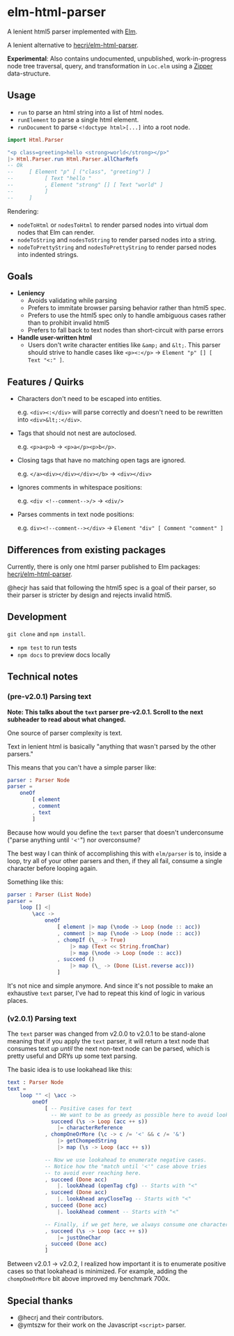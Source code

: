 # elm-html-parser

A lenient html5 parser implemented with [Elm](https://elm-lang.org).

A lenient alternative to [hecrj/elm-html-parser](https://package.elm-lang.org/packages/hecrj/html-parser/latest/).

**Experimental**: Also contains undocumented, unpublished, work-in-progress node tree traversal, query, and transformation in `Loc.elm` using a [Zipper](<https://en.wikipedia.org/wiki/Zipper_(data_structure)>) data-structure.

## Usage

-   `run` to parse an html string into a list of html nodes.
-   `runElement` to parse a single html element.
-   `runDocument` to parse `<!doctype html>[...]` into a root node.

```elm
import Html.Parser

"<p class=greeting>hello <strong>world</strong></p>"
|> Html.Parser.run Html.Parser.allCharRefs
-- Ok
--     [ Element "p" [ ("class", "greeting") ]
--          [ Text "hello "
--          , Element "strong" [] [ Text "world" ]
--          ]
--     ]
```

Rendering:

-   `nodeToHtml` or `nodesToHtml` to render parsed nodes into virtual dom nodes that Elm can render.
-   `nodeToString` and `nodesToString` to render parsed nodes into a string.
-   `nodeToPrettyString` and `nodesToPrettyString` to render parsed nodes into indented strings.

## Goals

-   **Leniency**
    -   Avoids validating while parsing
    -   Prefers to immitate browser parsing behavior rather than html5 spec.
    -   Prefers to use the html5 spec only to handle ambiguous cases rather than to prohibit invalid html5
    -   Prefers to fall back to text nodes than short-circuit with parse errors
-   **Handle user-written html**
    -   Users don't write character entities like `&amp;` and `&lt;`. This parser should strive to handle cases like `<p><:</p>` -> `Element "p" [] [ Text "<:" ]`.

## Features / Quirks

-   Characters don't need to be escaped into entities.

    e.g. `<div><:</div>` will parse correctly and doesn't need to be rewritten into `<div>&lt;:</div>`.

-   Tags that should not nest are autoclosed.

    e.g. `<p>a<p>b` -> `<p>a</p><p>b</p>`.

-   Closing tags that have no matching open tags are ignored.

    e.g. `</a><div></div></div></b>` -> `<div></div>`

-   Ignores comments in whitespace positions:

    e.g. `<div <!--comment-->/>` -> `<div/>`

-   Parses comments in text node positions:

    e.g. `div><!--comment--></div>` ->
    `Element "div" [ Comment "comment" ]`

## Differences from existing packages

Currently, there is only one html parser published to Elm packages: [hecrj/elm-html-parser](https://package.elm-lang.org/packages/hecrj/html-parser/latest/).

@hecjr has said that following the html5 spec is a goal of their parser, so their parser is stricter by design and rejects invalid html5.

## Development

`git clone` and `npm install`.

-   `npm test` to run tests
-   `npm docs` to preview docs locally

## Technical notes

### (pre-v2.0.1) Parsing text

**Note: This talks about the `text` parser pre-v2.0.1. Scroll to the next subheader to read about what changed.**

One source of parser complexity is text.

Text in lenient html is basically "anything that wasn't parsed by the other parsers."

This means that you can't have a simple parser like:

```elm
parser : Parser Node
parser =
    oneOf
        [ element
        , comment
        , text
        ]
```

Because how would you define the `text` parser that doesn't underconsume ("parse anything until `'<'`") nor overconsume?

The best way I can think of accomplishing this with `elm/parser` is to, inside a loop, try all of your other parsers and then, if they all fail, consume a single character before looping again.

Something like this:

```elm
parser : Parser (List Node)
parser =
    loop [] <|
        \acc ->
            oneOf
                [ element |> map (\node -> Loop (node :: acc))
                , comment |> map (\node -> Loop (node :: acc))
                , chompIf (\_ -> True)
                    |> map (Text << String.fromChar)
                    |> map (\node -> Loop (node :: acc))
                , succeed ()
                    |> map (\_ -> (Done (List.reverse acc)))
                ]
```

It's not nice and simple anymore. And since it's not possible to make an exhaustive `text` parser, I've had to repeat this kind of logic in various places.

### (v2.0.1) Parsing text

The `text` parser was changed from v2.0.0 to v2.0.1 to be stand-alone meaning that if you apply the `text` parser, it will return a text node that consumes text _up until_ the next non-text node can be parsed, which is pretty useful and DRYs up some text parsing.

The basic idea is to use lookahead like this:

```elm
text : Parser Node
text =
    loop "" <| \acc ->
        oneOf
            [ -- Positive cases for text
              -- We want to be as greedy as possible here to avoid lookahead (slow).
              succeed (\s -> Loop (acc ++ s))
                |= characterReference
            , chompOneOrMore (\c -> c /= '<' && c /= '&')
                |> getChompedString
                |> map (\s -> Loop (acc ++ s))

            -- Now we use lookahead to enumerate negative cases.
            -- Notice how the "match until '<'" case above tries
            -- to avoid ever reaching here.
            , succeed (Done acc)
                |. lookAhead (openTag cfg) -- Starts with "<"
            , succeed (Done acc)
                |. lookAhead anyCloseTag -- Starts with "<"
            , succeed (Done acc)
                |. lookAhead comment -- Starts with "<"

            -- Finally, if we get here, we always consume one character.
            , succeed (\s -> Loop (acc ++ s))
                |= justOneChar
            , succeed (Done acc)
            ]

```

Between v2.0.1 -> v2.0.2, I realized how important it is to enumerate positive
cases so that lookahead is minimized. For example, adding the `chompOneOrMore`
bit above improved my benchmark 700x.

## Special thanks

-   @hecrj and their contributors.
-   @ymtszw for their work on the Javascript `<script>` parser.
